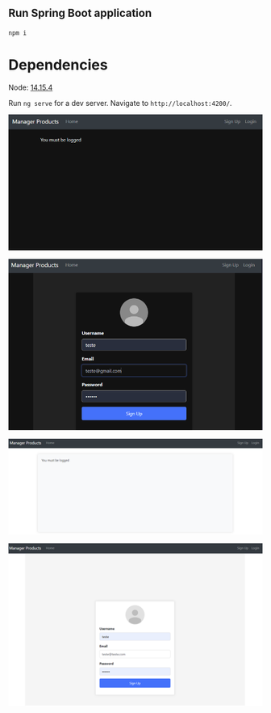 ## Run Spring Boot application
```
npm i
```

# Dependencies
Node: [14.15.4](https://nodejs.org/en/blog/release/v14.15.4)


Run `ng serve` for a dev server. Navigate to `http://localhost:4200/`.



![home](src/assets/1.png)

![signup](src/assets/2.png)

![signin](src/assets/3.png)

![home](src/assets/4.png)

